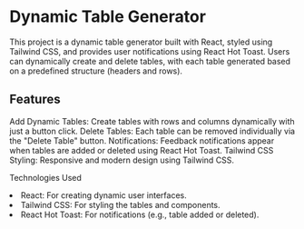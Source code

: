 <h1>Dynamic Table Generator</h1>


This project is a dynamic table generator built with React, styled using Tailwind CSS, and provides user notifications using React Hot Toast. Users can dynamically create and delete tables, with each table generated based on a predefined structure (headers and rows).

## Features
<span>Add Dynamic Tables: Create tables with rows and columns dynamically with just a button click.
Delete Tables: Each table can be removed individually via the "Delete Table" button.
Notifications: Feedback notifications appear when tables are added or deleted using React Hot Toast.
Tailwind CSS Styling: Responsive and modern design using Tailwind CSS.<span/>


Technologies Used
<li>React: For creating dynamic user interfaces.</li>

<li>Tailwind CSS: For styling the tables and components.</li>

<li>React Hot Toast: For notifications (e.g., table added or deleted).</li>

